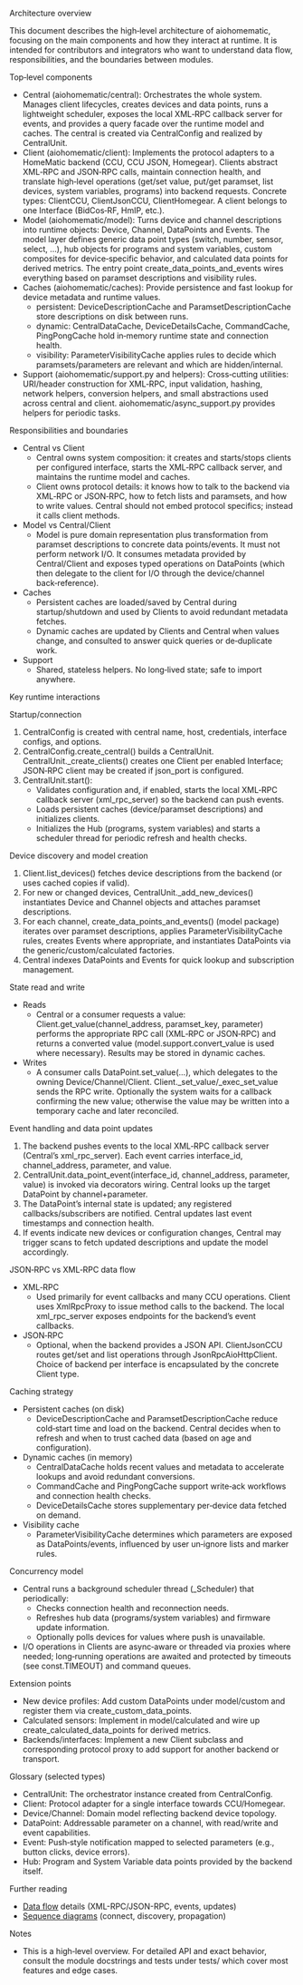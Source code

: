 Architecture overview

This document describes the high‑level architecture of aiohomematic, focusing on the main components and how they interact at runtime. It is intended for contributors and integrators who want to understand data flow, responsibilities, and the boundaries between modules.

Top‑level components

- Central (aiohomematic/central): Orchestrates the whole system. Manages client lifecycles, creates devices and data points, runs a lightweight scheduler, exposes the local XML‑RPC callback server for events, and provides a query facade over the runtime model and caches. The central is created via CentralConfig and realized by CentralUnit.
- Client (aiohomematic/client): Implements the protocol adapters to a HomeMatic backend (CCU, CCU JSON, Homegear). Clients abstract XML‑RPC and JSON‑RPC calls, maintain connection health, and translate high‑level operations (get/set value, put/get paramset, list devices, system variables, programs) into backend requests. Concrete types: ClientCCU, ClientJsonCCU, ClientHomegear. A client belongs to one Interface (BidCos‑RF, HmIP, etc.).
- Model (aiohomematic/model): Turns device and channel descriptions into runtime objects: Device, Channel, DataPoints and Events. The model layer defines generic data point types (switch, number, sensor, select, …), hub objects for programs and system variables, custom composites for device‑specific behavior, and calculated data points for derived metrics. The entry point create_data_points_and_events wires everything based on paramset descriptions and visibility rules.
- Caches (aiohomematic/caches): Provide persistence and fast lookup for device metadata and runtime values.
  - persistent: DeviceDescriptionCache and ParamsetDescriptionCache store descriptions on disk between runs.
  - dynamic: CentralDataCache, DeviceDetailsCache, CommandCache, PingPongCache hold in‑memory runtime state and connection health.
  - visibility: ParameterVisibilityCache applies rules to decide which paramsets/parameters are relevant and which are hidden/internal.
- Support (aiohomematic/support.py and helpers): Cross‑cutting utilities: URI/header construction for XML‑RPC, input validation, hashing, network helpers, conversion helpers, and small abstractions used across central and client. aiohomematic/async_support.py provides helpers for periodic tasks.

Responsibilities and boundaries

- Central vs Client
  - Central owns system composition: it creates and starts/stops clients per configured interface, starts the XML‑RPC callback server, and maintains the runtime model and caches.
  - Client owns protocol details: it knows how to talk to the backend via XML‑RPC or JSON‑RPC, how to fetch lists and paramsets, and how to write values. Central should not embed protocol specifics; instead it calls client methods.
- Model vs Central/Client
  - Model is pure domain representation plus transformation from paramset descriptions to concrete data points/events. It must not perform network I/O. It consumes metadata provided by Central/Client and exposes typed operations on DataPoints (which then delegate to the client for I/O through the device/channel back‑reference).
- Caches
  - Persistent caches are loaded/saved by Central during startup/shutdown and used by Clients to avoid redundant metadata fetches.
  - Dynamic caches are updated by Clients and Central when values change, and consulted to answer quick queries or de‑duplicate work.
- Support
  - Shared, stateless helpers. No long‑lived state; safe to import anywhere.

Key runtime interactions

Startup/connection

1. CentralConfig is created with central name, host, credentials, interface configs, and options.
2. CentralConfig.create_central() builds a CentralUnit. CentralUnit.\_create_clients() creates one Client per enabled Interface; JSON‑RPC client may be created if json_port is configured.
3. CentralUnit.start():
   - Validates configuration and, if enabled, starts the local XML‑RPC callback server (xml_rpc_server) so the backend can push events.
   - Loads persistent caches (device/paramset descriptions) and initializes clients.
   - Initializes the Hub (programs, system variables) and starts a scheduler thread for periodic refresh and health checks.

Device discovery and model creation

1. Client.list_devices() fetches device descriptions from the backend (or uses cached copies if valid).
2. For new or changed devices, CentralUnit.\_add_new_devices() instantiates Device and Channel objects and attaches paramset descriptions.
3. For each channel, create_data_points_and_events() (model package) iterates over paramset descriptions, applies ParameterVisibilityCache rules, creates Events where appropriate, and instantiates DataPoints via the generic/custom/calculated factories.
4. Central indexes DataPoints and Events for quick lookup and subscription management.

State read and write

- Reads
  - Central or a consumer requests a value: Client.get_value(channel_address, paramset_key, parameter) performs the appropriate RPC call (XML‑RPC or JSON‑RPC) and returns a converted value (model.support.convert_value is used where necessary). Results may be stored in dynamic caches.
- Writes
  - A consumer calls DataPoint.set_value(...), which delegates to the owning Device/Channel/Client. Client.\_set_value/\_exec_set_value sends the RPC write. Optionally the system waits for a callback confirming the new value; otherwise the value may be written into a temporary cache and later reconciled.

Event handling and data point updates

1. The backend pushes events to the local XML‑RPC callback server (Central’s xml_rpc_server). Each event carries interface_id, channel_address, parameter, and value.
2. CentralUnit.data_point_event(interface_id, channel_address, parameter, value) is invoked via decorators wiring. Central looks up the target DataPoint by channel+parameter.
3. The DataPoint’s internal state is updated; any registered callbacks/subscribers are notified. Central updates last event timestamps and connection health.
4. If events indicate new devices or configuration changes, Central may trigger scans to fetch updated descriptions and update the model accordingly.

JSON‑RPC vs XML‑RPC data flow

- XML‑RPC
  - Used primarily for event callbacks and many CCU operations. Client uses XmlRpcProxy to issue method calls to the backend. The local xml_rpc_server exposes endpoints for the backend’s event callbacks.
- JSON‑RPC
  - Optional, when the backend provides a JSON API. ClientJsonCCU routes get/set and list operations through JsonRpcAioHttpClient. Choice of backend per interface is encapsulated by the concrete Client type.

Caching strategy

- Persistent caches (on disk)
  - DeviceDescriptionCache and ParamsetDescriptionCache reduce cold‑start time and load on the backend. Central decides when to refresh and when to trust cached data (based on age and configuration).
- Dynamic caches (in memory)
  - CentralDataCache holds recent values and metadata to accelerate lookups and avoid redundant conversions.
  - CommandCache and PingPongCache support write‑ack workflows and connection health checks.
  - DeviceDetailsCache stores supplementary per‑device data fetched on demand.
- Visibility cache
  - ParameterVisibilityCache determines which parameters are exposed as DataPoints/events, influenced by user un‑ignore lists and marker rules.

Concurrency model

- Central runs a background scheduler thread (\_Scheduler) that periodically:
  - Checks connection health and reconnection needs.
  - Refreshes hub data (programs/system variables) and firmware update information.
  - Optionally polls devices for values where push is unavailable.
- I/O operations in Clients are async‑aware or threaded via proxies where needed; long‑running operations are awaited and protected by timeouts (see const.TIMEOUT) and command queues.

Extension points

- New device profiles: Add custom DataPoints under model/custom and register them via create_custom_data_points.
- Calculated sensors: Implement in model/calculated and wire up create_calculated_data_points for derived metrics.
- Backends/interfaces: Implement a new Client subclass and corresponding protocol proxy to add support for another backend or transport.

Glossary (selected types)

- CentralUnit: The orchestrator instance created from CentralConfig.
- Client: Protocol adapter for a single interface towards CCU/Homegear.
- Device/Channel: Domain model reflecting backend device topology.
- DataPoint: Addressable parameter on a channel, with read/write and event capabilities.
- Event: Push‑style notification mapped to selected parameters (e.g., button clicks, device errors).
- Hub: Program and System Variable data points provided by the backend itself.

Further reading

- [Data flow](../docs/data_flow.md) details (XML-RPC/JSON-RPC, events, updates)
- [Sequence diagrams](../docs/sequence_diagrams.md) (connect, discovery, propagation)

Notes

- This is a high‑level overview. For detailed API and exact behavior, consult the module docstrings and tests under tests/ which cover most features and edge cases.
